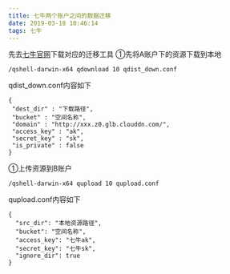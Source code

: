 ```yaml
---
title: 七牛两个账户之间的数据迁移
date: 2019-03-18 10:46:14
tags: 七牛
---
```

先去[七牛官网](http://developer.qiniu.com/resource/official.html)下载对应的迁移工具
①先将A账户下的资源下载到本地
```
/qshell-darwin-x64 qdownload 10 qdist_down.conf
```
qdist_down.conf内容如下
```
{
 "dest_dir" : "下载路径",
 "bucket" : "空间名称",
 "domain" : "http://xxx.z0.glb.clouddn.com/",
 "access_key" : "ak",
 "secret_key" : "sk",
 "is_private" : false
}
```

①上传资源到B账户
```
/qshell-darwin-x64 qupload 10 qupload.conf
```
qupload.conf内容如下
```
{
  "src_dir": "本地资源路径",
  "bucket": "空间名称",
  "access_key": "七牛ak",
  "secret_key": "七牛sk",
  "ignore_dir": true
}
```

